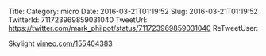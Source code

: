 Title: 
Category: micro
Date: 2016-03-21T01:19:52
Slug: 2016-03-21T01:19:52
TwitterId: 711723969859031040
TweetUrl: https://twitter.com/mark_philpot/status/711723969859031040
ReTweetUser: 

Skylight [vimeo.com/155404383](https://vimeo.com/155404383)
